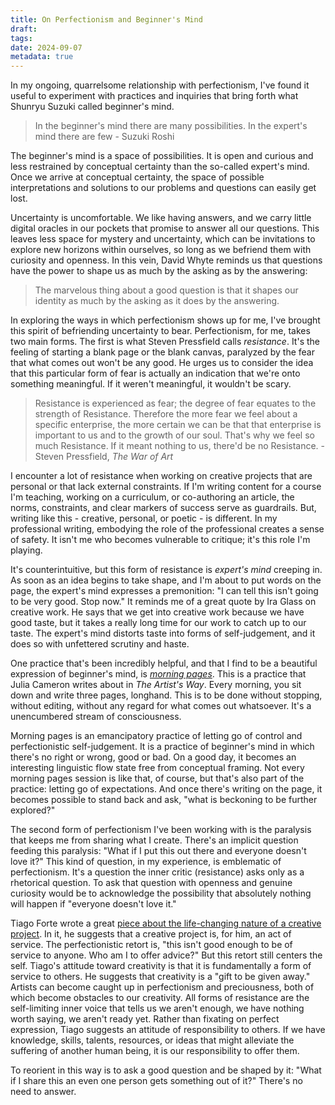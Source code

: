 ```yaml
---
title: On Perfectionism and Beginner's Mind
draft: 
tags: 
date: 2024-09-07
metadata: true
---
```


In my ongoing, quarrelsome relationship with perfectionism, I've found it useful to experiment with practices and inquiries that bring forth what Shunryu Suzuki called beginner's mind. 

>  In the beginner's mind there are many possibilities. In the expert's mind there are few - Suzuki Roshi

The beginner's mind is a space of possibilities. It is open and curious and less restrained by conceptual certainty than the so-called expert's mind. Once we arrive at conceptual certainty, the space of possible interpretations and solutions to our problems and questions can easily get lost. 

Uncertainty is uncomfortable. We like having answers, and we carry little digital oracles in our pockets that promise to answer all our questions. This leaves less space for mystery and uncertainty, which can be invitations to explore new horizons within ourselves, so long as we befriend them with curiosity and openness. In this vein, David Whyte reminds us that questions have the power to shape us as much by the asking as by the answering: 

> The marvelous thing about a good question is that it shapes our identity as much by the asking as it does by the answering.

In exploring the ways in which perfectionism shows up for me, I've brought this spirit of befriending uncertainty to bear. Perfectionism, for me, takes two main forms. The first is what Steven Pressfield calls *resistance*. It's the feeling of starting a blank page or the blank canvas, paralyzed by the fear that what comes out won't be any good. He urges us to consider the idea that this particular form of fear is actually an indication that we're onto something meaningful. If it weren't meaningful, it wouldn't be scary. 

> Resistance is experienced as fear; the degree of fear equates to the strength of Resistance. Therefore the more fear we feel about a specific enterprise, the more certain we can be that that enterprise is important to us and to the growth of our soul. That's why we feel so much Resistance. If it meant nothing to us, there'd be no Resistance. - Steven Pressfield, *The War of Art*

I encounter a lot of resistance when working on creative projects that are personal or that lack external constraints. If I'm writing content for a course I'm teaching, working on a curriculum, or co-authoring an article, the norms, constraints, and clear markers of success serve as guardrails. But, writing like this - creative, personal, or poetic - is different. In my professional writing, embodying the role of the professional creates a sense of safety. It isn't me who becomes vulnerable to critique; it's this role I'm playing.

It's counterintuitive, but this form of resistance is *expert's mind* creeping in. As soon as an idea begins to take shape, and I'm about to put words on the page, the expert's mind expresses a premonition: "I can tell this isn't going to be very good. Stop now." It reminds me of a great quote by Ira Glass on creative work. He says that we get into creative work because we have good taste, but it takes a really long time for our work to catch up to our taste. The expert's mind distorts taste into forms of self-judgement, and it does so with unfettered scrutiny and haste.

One practice that's been incredibly helpful, and that I find to be a beautiful expression of beginner's mind, is [*morning pages*](https://juliacameronlive.com/basic-tools/morning-pages/). This is a practice that Julia Cameron writes about in *The Artist's Way*. Every morning, you sit down and write three pages, longhand. This is to be done without stopping, without editing, without any regard for what comes out whatsoever. It's a unencumbered stream of consciousness. 

Morning pages is an emancipatory practice of letting go of control and perfectionistic self-judgement. It is a practice of beginner's mind in which there's no right or wrong, good or bad. On a good day, it becomes an interesting linguistic flow state free from conceptual framing. Not every morning pages session is like that, of course, but that's also part of the practice: letting go of expectations. And once there's writing on the page, it becomes possible to stand back and ask, "what is beckoning to be further explored?"

The second form of perfectionism I've been working with is the paralysis that keeps me from sharing what I create.  There's an implicit question feeding this paralysis: "What if I put this out there and everyone doesn't love it?" This kind of question, in my experience, is emblematic of perfectionism. It's a question the inner critic (resistance) asks only as a rhetorical question. To ask that question with openness and genuine curiosity would be to acknowledge the possibility that absolutely nothing will happen if "everyone doesn't love it." 

Tiago Forte wrote a great [piece about the life-changing nature of a creative project](https://fortelabs.com/blog/a-single-creative-project-can-change-the-trajectory-of-your-life/). In it, he suggests that a creative project is, for him, an act of service. The perfectionistic retort is, "this isn't good enough to be of service to anyone. Who am I to offer advice?" But this retort still centers the self. Tiago's attitude toward creativity is that it is fundamentally a form of service to others. He suggests that creativity is a "gift to be given away." Artists can become caught up in perfectionism and preciousness, both of which become obstacles to our creativity. All forms of resistance are the self-limiting inner voice that tells us we aren't enough, we have nothing worth saying, we aren't ready yet. Rather than fixating on perfect expression, Tiago suggests an attitude of responsibility to others. If we have knowledge, skills, talents, resources, or ideas that might alleviate the suffering of another human being, it is our responsibility to offer them. 

To reorient in this way is to ask a good question and be shaped by it: "What if I share this an even one person gets something out of it?" There's no need to answer.